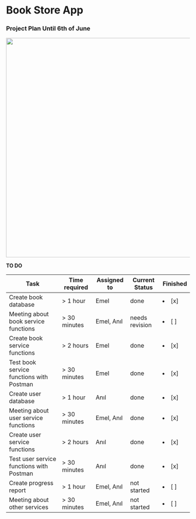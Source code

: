 # Book Store App


### Project Plan Until 6th of June

<img src="https://user-images.githubusercontent.com/43893190/171276008-d436207b-35f0-470e-9b08-719e001e68c1.png" width="600"/>

**TO DO**

| Task           | Time required | Assigned to   | Current Status | Finished | 
|----------------|---------------|---------------|----------------|-----------|
| Create book database | > 1 hour  | Emel | done | <li> [x] </li>
| Meeting about book service functions | > 30 minutes  | Emel, Anıl | needs revision | <li> [ ] </li>
| Create book service functions   | > 2 hours  | Emel  | done | <li> [x] </li>
| Test book service functions with Postman   | > 30 minutes  | Emel  | done | <li> [x] </li>
| Create user database | > 1 hour  | Anıl | done | <li> [x] </li>
| Meeting about user service functions | > 30 minutes  | Emel, Anıl | done | <li> [x] </li>
| Create user service functions   | > 2 hours  | Anıl  | done | <li> [x] </li>
| Test user service functions with Postman   | > 30 minutes  | Anıl  | done | <li> [x] </li>
| Create progress report   | > 1 hour  | Emel, Anıl  | not started | <li> [ ] </li>
| Meeting about other services   | > 30 minutes  | Emel, Anıl  | not started | <li> [ ] </li>
